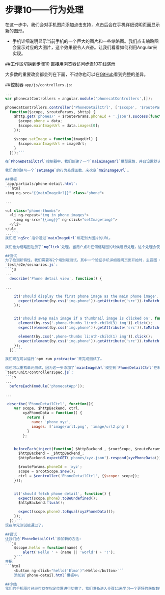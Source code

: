 # 步骤10——行为处理
在这一步中，我们会对手机图片添加点击支持，点击后会在手机详细说明页面显示新的图形。
* 手机详细说明显示当前手机的一个巨大的图片和一些缩略图。我们点击缩略图会显示对应的大图片，这个效果很令人兴奋。让我们看看如何利用Angular来实现。

##工作区切换到步骤10
直接用浏览器访问[步骤10在线演示](http://angular.github.io/angular-phonecat/step-10/app)

大多数的重要改变都会列在下面，不过你也可以在[GitHub](https://github.com/angular/angular-phonecat/compare/step-9...step-10)看到完整的差异。

##控制器
`app/js/controllers.js`:
```js
...
var phonecatControllers = angular.module('phonecatControllers',[]);

phonecatControllers.controller('PhoneDetailCtrl', ['$scope', '$routeParams', '$http',
  function($scope, $routeParams, $http) {
    $http.get('phones/' + $routeParams.phoneId + '.json').success(function(data) {
      $scope.phone = data;
      $scope.mainImageUrl = data.images[0];
    });

    $scope.setImage = function(imageUrl) {
      $scope.mainImageUrl = imageUrl;
    }
  }]);```

在`PhoneDetailCtrl`控制器中，我们创建了一个`mainImageUrl`模型属性，并且设置默认值为第一个手机图片的URL。

我们也创建可一个`setImage`的行为处理函数，来改变`mainImageUrl`。

##模板
`app/partials/phone-detail.html`:
```html
<img ng-src="{{mainImageUrl}}" class="phone">

...

<ul class="phone-thumbs">
  <li ng-repeat="img in phone.images">
    <img ng-src="{{img}}" ng-click="setImage(img)">
  </li>
</ul>
...```
我们把`ngSrc`指令通过`mainImageUrl`绑定到大图片的URL。

我们也为缩略图注册了`ngClick`处理，当用户点击任何缩略图的时候进行处理，这个处理会使用`setImage`行为处理函数依据点击的缩略图来改变`mainImageUrl`的值，从而改变大图显示内容。

##测试
为了检测新特性，我们需要写2个端到端测试。其中一个验证手机详细说明页面开始时，主要图（大图）是否是对应显示的第1个手机图片（默认值）。第二个测试检查点击一些缩略图是否会正确进行图片切换。
`test/e2e/secnarios.js`:
```js
...
  describe('Phone detail view', function() {

...

    it('should display the first phone image as the main phone image', function() {
      expect(element(by.css('img.phone')).getAttribute('src')).toMatch(/img\/phones\/nexus-s.0.jpg/);
    });


    it('should swap main image if a thumbnail image is clicked on', function() {
      element(by.css('.phone-thumbs li:nth-child(3) img')).click();
      expect(element(by.css('img.phone')).getAttribute('src')).toMatch(/img\/phones\/nexus-s.2.jpg/);

      element(by.css('.phone-thumbs li:nth-child(1) img')).click();
      expect(element(by.css('img.phone')).getAttribute('src')).toMatch(/img\/phones\/nexus-s.0.jpg/);
    });
  });```

我们现在可以运行`npm run protractor`来完成测试了。

你也可以重构单元测试，因为这一步添加了`mainImageUrl`模型到`PhoneDetailCtrl`控制器中。下面，我们创建一个叫`xyzPhoneData`的函数，它会返回`images`属性的json数据来完成测试。
`test/unit/controllersSpec.js`:
```js
...
  beforeEach(module('phonecatApp'));

...

 describe('PhoneDetailCtrl', function(){
    var scope, $httpBackend, ctrl,
        xyzPhoneData = function() {
          return {
            name: 'phone xyz',
            images: ['image/url1.png', 'image/url2.png']
          }
        };


    beforeEach(inject(function(_$httpBackend_, $rootScope, $routeParams, $controller) {
      $httpBackend = _$httpBackend_;
      $httpBackend.expectGET('phones/xyz.json').respond(xyzPhoneData());

      $routeParams.phoneId = 'xyz';
      scope = $rootScope.$new();
      ctrl = $controller('PhoneDetailCtrl', {$scope: scope});
    }));


    it('should fetch phone detail', function() {
      expect(scope.phone).toBeUndefined();
      $httpBackend.flush();

      expect(scope.phone).toEqual(xyzPhoneData());
    });
  });```
现在单元测试能通过了。

##尝试
让我们给`PhoneDetailCtrl`添加新的方法:
```js
    $scope.hello = function(name) {
        alert('Hello ' + (name || 'world') + '!');
    }```
并把
```html
    <button ng-click="hello('Elmo')">Hello</button>```
    添加到`phone-detail.html`模板中。

##小结
我们的手机图片已经可以在指定位置进行切换了，我们准备进入步骤11来学习一个更好的获取数据的方法。


























